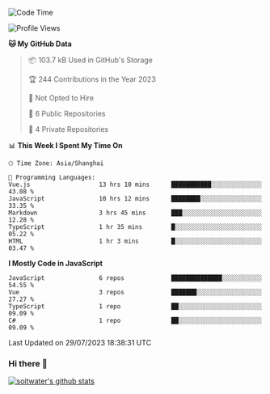 <!--START_SECTION:waka-->
![Code Time](http://img.shields.io/badge/Code%20Time-2%2C323%20hrs%209%20mins-blue)

![Profile Views](http://img.shields.io/badge/Profile%20Views-0-blue)

**🐱 My GitHub Data** 

> 📦 103.7 kB Used in GitHub's Storage 
 > 
> 🏆 244 Contributions in the Year 2023
 > 
> 🚫 Not Opted to Hire
 > 
> 📜 6 Public Repositories 
 > 
> 🔑 4 Private Repositories 
 > 
📊 **This Week I Spent My Time On** 

```text
🕑︎ Time Zone: Asia/Shanghai

💬 Programming Languages: 
Vue.js                   13 hrs 10 mins      ███████████░░░░░░░░░░░░░░   43.08 % 
JavaScript               10 hrs 12 mins      ████████░░░░░░░░░░░░░░░░░   33.35 % 
Markdown                 3 hrs 45 mins       ███░░░░░░░░░░░░░░░░░░░░░░   12.28 % 
TypeScript               1 hr 35 mins        █░░░░░░░░░░░░░░░░░░░░░░░░   05.22 % 
HTML                     1 hr 3 mins         █░░░░░░░░░░░░░░░░░░░░░░░░   03.47 % 
```

**I Mostly Code in JavaScript** 

```text
JavaScript               6 repos             ██████████████░░░░░░░░░░░   54.55 % 
Vue                      3 repos             ███████░░░░░░░░░░░░░░░░░░   27.27 % 
TypeScript               1 repo              ██░░░░░░░░░░░░░░░░░░░░░░░   09.09 % 
C#                       1 repo              ██░░░░░░░░░░░░░░░░░░░░░░░   09.09 % 
```




 Last Updated on 29/07/2023 18:38:31 UTC
<!--END_SECTION:waka-->

### Hi there 👋
[![soitwater's github stats](https://github-readme-stats.vercel.app/api?username=soitwater)](https://github.com/soitwater/github-readme-stats)

